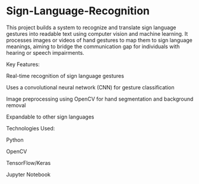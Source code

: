 # Sign-Language-Recognition
This project builds a system to recognize and translate sign language gestures into readable text using computer vision and machine learning. It processes images or videos of hand gestures to map them to sign language meanings, aiming to bridge the communication gap for individuals with hearing or speech impairments.

Key Features:

Real-time recognition of sign language gestures

Uses a convolutional neural network (CNN) for gesture classification

Image preprocessing using OpenCV for hand segmentation and background removal

Expandable to other sign languages


Technologies Used:

Python

OpenCV

TensorFlow/Keras

Jupyter Notebook
